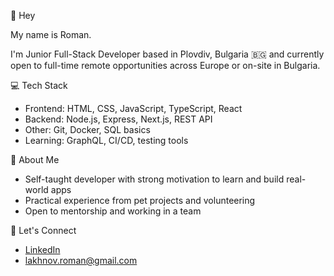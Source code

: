 👋 Hey

My name is Roman.

I'm Junior Full-Stack Developer based in Plovdiv, Bulgaria 🇧🇬 and currently open to full-time remote opportunities across Europe or on-site in Bulgaria.

💻 Tech Stack

- Frontend: HTML, CSS, JavaScript, TypeScript, React
- Backend: Node.js, Express, Next.js, REST API
- Other: Git, Docker, SQL basics
- Learning: GraphQL, CI/CD, testing tools

🌱 About Me

- Self-taught developer with strong motivation to learn and build real-world apps
- Practical experience from pet projects and volunteering
- Open to mentorship and working in a team

🤝 Let's Connect

- [LinkedIn](https://www.linkedin.com/in/roman-lakhnov)  
- [lakhnov.roman@gmail.com](mailto:lakhnov.roman@gmail.com)  